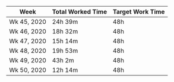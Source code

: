| Week | Total Worked Time | Target Work Time |
|------|-------------------|------------------|
| Wk 45, 2020 | 24h 39m | 48h |
| Wk 46, 2020 | 18h 32m | 48h |
| Wk 47, 2020 | 15h 14m | 48h |
| Wk 48, 2020 | 19h 53m | 48h |
| Wk 49, 2020 | 43h 2m | 48h |
| Wk 50, 2020 | 12h 14m | 48h |
